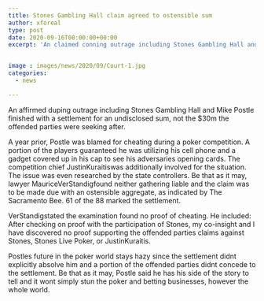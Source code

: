 ```yaml
---
title: Stones Gambling Hall claim agreed to ostensible sum
author: xforeal 
type: post
date: 2020-09-16T00:00:00+00:00
excerpt: 'An claimed conning outrage including Stones Gambling Hall and Mike Postle finished with a settlement for an undisclosed sum, not the $30m the offended parties were trusting for '


image : images/news/2020/09/Court-1.jpg
categories:
  - news

---
```

<span data-contrast="auto">An affirmed duping outrage including Stones Gambling Hall and Mike Postle finished with a settlement for an undisclosed sum, not the $30m the offended parties were seeking after. </span><span data-ccp-props='{"134233117":true,"134233118":true,"201341983":0,"335559739":200,"335559740":240}' />

<span data-contrast="auto">A year prior, Postle was blamed for cheating during a poker competition. A portion of the players guaranteed he was utilizing his cell phone and a gadget covered up in his cap to see his adversaries opening cards. The competition chief JustinKuraitiswas additionally involved for the situation. The issue was even researched by the state controllers. Be that as it may, lawyer MauriceVerStandigfound neither gathering liable </span><span data-contrast="auto">and </span><span data-contrast="auto">the claim was to be made due with an ostensible aggregate, as indicated by The Sacramento Bee. 61 of the 88 marked the settlement. </span><span data-ccp-props='{"134233117":true,"134233118":true,"201341983":0,"335559739":200,"335559740":240}' />

<span data-contrast="auto">VerStandigstated the examination found no proof of cheating. He included: After checking on proof with the participation of Stones, my co-insight and I have discovered no proof supporting the offended parties claims against Stones, Stones Live Poker, or JustinKuraitis. </span>

<span data-contrast="auto">Postles future in the poker world stays hazy since the settlement </span><span data-contrast="auto">didnt </span><span data-contrast="auto">explicitly absolve him and a portion of the offended parties didnt concede to the settlement. Be that as it may, Postle said he has his side of the story to tell and it wont simply stun the poker and betting businesses, however the whole world. </span><span data-ccp-props='{"134233117":true,"134233118":true,"201341983":0,"335559739":200,"335559740":240}' />